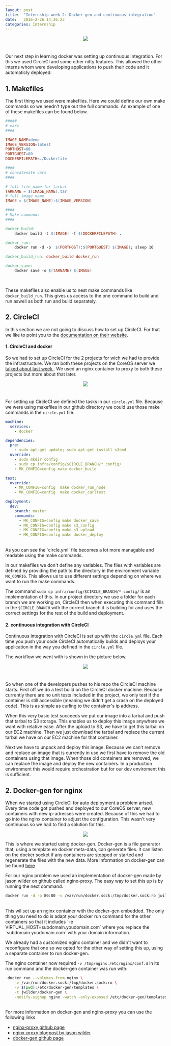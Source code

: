 ```yaml
---
layout: post
title:  "Internship week 2: Docker-gen and continuous integration"
date:   2016-2-26 14:36:23
categories: Internship
---
```

<div style="text-align:center;padding-bottom:25px;"><img src ="/images/stageWeek2/circleci_logo.png" style="max-width:100%" /></div>

Our next step in learning docker was setting up continuous integration. For this we used CircleCI and some other nifty features. This allowed the other interns whom were developing applications to push their code and it automaticly deployed.

<!--more-->


## <strong> 1. Makefiles </strong>

The first thing we used were makefiles. Here we could define our own make commands so we needn't type out the full commands. An example of one of these makefiles can be found below.

```makefile
#####
# vars
####

IMAGE_NAME=demo
IMAGE_VERSION=latest
PORTHOST=80
PORTGUEST=80
DOCKERFILEPATH=./Dockerfile

####
# concatenate vars
####

# full file name for tarbal
TARNAME = $(IMAGE_NAME).tar
# full image name
IMAGE = $(IMAGE_NAME):$(IMAGE_VERSION)

####
# Make commands
####

docker_build:
	docker build -t $(IMAGE) -f $(DOCKERFILEPATH) .

docker_run:
	docker run -d -p  $(PORTHOST):$(PORTGUEST) $(IMAGE); sleep 10

docker_build_run: docker_build docker_run

docker_save:
	docker save -o $(TARNAME) $(IMAGE)
```
<br />

These makefiles also enable us to nest make commands like `docker_build_run`. This gives us access to the one command to build and run aswell as both run and build separately.

## <strong>2. CircleCI </strong>

In this section we are not going to discuss how to set up CircleCI. For that we like to point you to the  <a href="https://circleci.com/docs/gettingstarted">documentation on their website</a>.


#### <strong> 1. CircleCI and docker</strong>

So we had to set up CircleCI for the 2 projects for wich we had to provide the infrastructure. We ran both these projects on the CoreOS server we <a href="/internship/docker/2016/02/19/stage-week1-getting-started-with-docker.html">talked about last week </a>. We used an nginx container to proxy to both these projects but more about that later.
<div style="text-align:center;padding-bottom:25px;"><img src ="/images/stageWeek2/circledock.jpg" style="max-width:100%" /></div>

For setting up CircleCI we defined the tasks in our `circle.yml` file. Because we were using makefiles in our github directory we could use those make commands in the `circle.yml` file. 

```YAML
machine:
  services:
    - docker

dependencies:
  pre:
    - sudo apt-get update; sudo apt-get install s3cmd 
  override:
    - sudo mkdir config
    - sudo cp infra/config/$CIRCLE_BRANCH/* config/
    - MK_CONFIG=config make docker_build

test:
  override:
    - MK_CONFIG=config  make docker_run_node
    - MK_CONFIG=config  make docker_curltest

deployment:
  dev:
    branch: master
    commands:
      - MK_CONFIG=config make docker_save
      - MK_CONFIG=config make s3_config
      - MK_CONFIG=config make s3_upload
      - MK_CONFIG=config make docker_deploy
```
<br />
As you can see the `circle.yml` file becomes a lot more managable and readable using the make commands.

In our makefiles we don't define any variables. The files with variables are defined by providing the path to the directory in the environment variable `MK_CONFIG`. This allows us to use different settings depending on where we want to run the make commands.

The command `sudo cp infra/config/$CIRCLE_BRANCH/* config/` is an implementation of this. In our project directory we use a folder for each branch we are working on, CircleCI then when executing this command fills in the `$CIRCLE_BRANCH` with the correct branch it is building for and uses the correct settings for the rest of the build and deployment. 


#### <strong> 2. continuous integration with CircleCI </strong>

Continuous integration with CircleCI is set up with the `circle.yml` file. Each time you push your code CircleCI automatically builds and deploys your application in the way you defined in the `circle.yml` file.

The workflow we went with is shown in the picture below.
<div style="text-align:center;padding-bottom:25px;"><img src ="/images/stageWeek2/contint.png" style="max-width:100%" /></div>

So when one of the developers pushes to his repo the CircleCI machine starts.
First off we do a test build on the CircleCI docker machine. Because currently there are no unit tests included in the project, we only test if the container is still accessible (meaning we didn't get a crash on the deployed code). This is as simple as curling to the container's ip address.

When this very basic test succeeds we put our image into a tarbal and push that tarbal to S3 storage. This enables us to deploy this image anywhere we want with relative ease. After the upload to S3, we have to get this tarbal on our EC2 machine. Then we just download the tarbal and replace the current tarbal we have on our EC2 machine for that container.

Next we have to unpack and deploy this image. Because we can't remove and replace an image that is currently in use we first have to remove the old containers using that image. When those old containers are removed, we can replace the image and deploy the new containers. In a production environment this would require orchestration but for our dev enviroment this is sufficient.


## <strong>2. Docker-gen for nginx </strong>

When we started using CircleCI for auto deployment a problem arised. Every time code got pushed and deployed to our CoreOS server, new containers with new ip-adresses were created. Because of this we had to go into the nginx container to adjust the configuration. This wasn't very continuous so we had to find a solution for this.

<div style="text-align:center"><img src ="/images/stageWeek2/flow.png" style="max-width:100%"/></div>

This is where we started using docker-gen. Docker-gen is a file generator that, using a template en docker meta-data, can generate files. It can listen on the docker socket if any containers are stopped or started and regenerate the files with the new data. More information on docker-gen can be found <a href="https://github.com/jwilder/docker-gen">here</a>

For our nginx problem we used an implementation of docker-gen made by jason wilder on github called nginx-proxy. 
The easy way to set this up is by running the next command.

```bash
docker run -d -p 80:80 -v /var/run/docker.sock:/tmp/docker.sock:ro jwilder/nginx-proxy
```
<br />
This wil set up an nginx container with the docker-gen embedded. The only thing you need to do is adapt your docker run command for the other containers so that it includes `-e VIRTUAL_HOST=subdomain.youdomain.com` where you replace the `subdomain.youdomain.com` with your domain information.

We already had a customized nginx container and we didn't want to reconfigure that one so we opted for the other way of setting this up, using a separate container to run docker-gen.

The nginx container now required `-v /tmp/nginx:/etc/nginx/conf.d` in its run command and the docker-gen container was run with:

```bash
 docker run --volumes-from nginx \
    -v /var/run/docker.sock:/tmp/docker.sock:ro \
    -v $(pwd):/etc/docker-gen/templates \
    -t jwilder/docker-gen \
    -notify-sighup nginx -watch -only-exposed /etc/docker-gen/templates/nginx.tmpl /etc/nginx/conf.d/default.conf
```
<br />
For more information on docker-gen and nginx-proxy you can use the following links

<div>
<ul class="default">
	<li><a href="https://github.com/jwilder/nginx-proxy"> nginx-proxy github page</a></li>
	<li><a href="http://jasonwilder.com/blog/2014/03/25/automated-nginx-reverse-proxy-for-docker/">nginx-proxy blogpost by jason wilder</a></li>
	<li><a href="https://github.com/jwilder/docker-gen"> docker-gen github page</a></li>
</ul>
</div>
